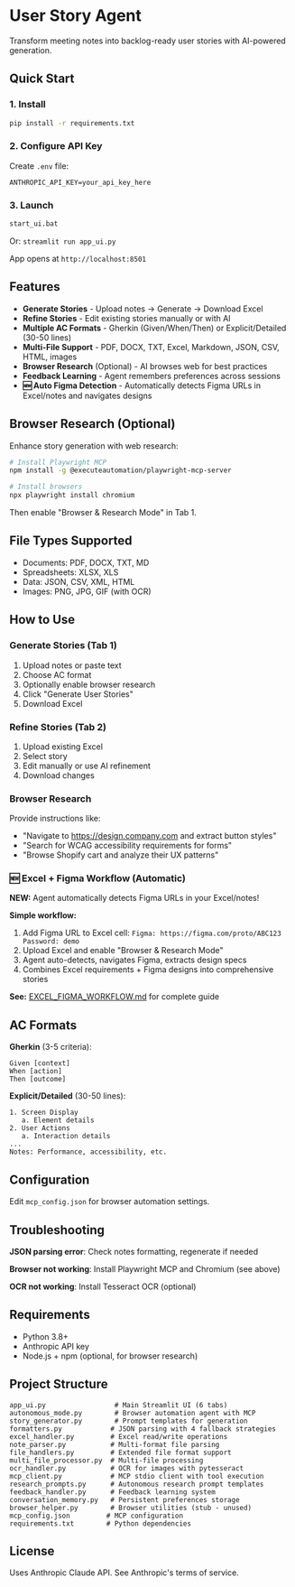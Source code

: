 # User Story Agent

Transform meeting notes into backlog-ready user stories with AI-powered generation.

## Quick Start

### 1. Install
```bash
pip install -r requirements.txt
```

### 2. Configure API Key
Create `.env` file:
```
ANTHROPIC_API_KEY=your_api_key_here
```

### 3. Launch
```bash
start_ui.bat
```
Or: `streamlit run app_ui.py`

App opens at `http://localhost:8501`

## Features

- **Generate Stories** - Upload notes → Generate → Download Excel
- **Refine Stories** - Edit existing stories manually or with AI
- **Multiple AC Formats** - Gherkin (Given/When/Then) or Explicit/Detailed (30-50 lines)
- **Multi-File Support** - PDF, DOCX, TXT, Excel, Markdown, JSON, CSV, HTML, images
- **Browser Research** (Optional) - AI browses web for best practices
- **Feedback Learning** - Agent remembers preferences across sessions
- **🆕 Auto Figma Detection** - Automatically detects Figma URLs in Excel/notes and navigates designs

## Browser Research (Optional)

Enhance story generation with web research:

```bash
# Install Playwright MCP
npm install -g @executeautomation/playwright-mcp-server

# Install browsers
npx playwright install chromium
```

Then enable "Browser & Research Mode" in Tab 1.

## File Types Supported

- Documents: PDF, DOCX, TXT, MD
- Spreadsheets: XLSX, XLS
- Data: JSON, CSV, XML, HTML
- Images: PNG, JPG, GIF (with OCR)

## How to Use

### Generate Stories (Tab 1)
1. Upload notes or paste text
2. Choose AC format
3. Optionally enable browser research
4. Click "Generate User Stories"
5. Download Excel

### Refine Stories (Tab 2)
1. Upload existing Excel
2. Select story
3. Edit manually or use AI refinement
4. Download changes

### Browser Research
Provide instructions like:
- "Navigate to https://design.company.com and extract button styles"
- "Search for WCAG accessibility requirements for forms"
- "Browse Shopify cart and analyze their UX patterns"

### 🆕 Excel + Figma Workflow (Automatic)
**NEW:** Agent automatically detects Figma URLs in your Excel/notes!

**Simple workflow:**
1. Add Figma URL to Excel cell: `Figma: https://figma.com/proto/ABC123 Password: demo`
2. Upload Excel and enable "Browser & Research Mode"
3. Agent auto-detects, navigates Figma, extracts design specs
4. Combines Excel requirements + Figma designs into comprehensive stories

**See:** [EXCEL_FIGMA_WORKFLOW.md](EXCEL_FIGMA_WORKFLOW.md) for complete guide

## AC Formats

**Gherkin** (3-5 criteria):
```
Given [context]
When [action]
Then [outcome]
```

**Explicit/Detailed** (30-50 lines):
```
1. Screen Display
   a. Element details
2. User Actions
   a. Interaction details
...
Notes: Performance, accessibility, etc.
```

## Configuration

Edit `mcp_config.json` for browser automation settings.

## Troubleshooting

**JSON parsing error**: Check notes formatting, regenerate if needed

**Browser not working**: Install Playwright MCP and Chromium (see above)

**OCR not working**: Install Tesseract OCR (optional)

## Requirements

- Python 3.8+
- Anthropic API key
- Node.js + npm (optional, for browser research)

## Project Structure

```
app_ui.py                 # Main Streamlit UI (6 tabs)
autonomous_mode.py        # Browser automation agent with MCP
story_generator.py        # Prompt templates for generation
formatters.py            # JSON parsing with 4 fallback strategies
excel_handler.py         # Excel read/write operations
note_parser.py           # Multi-format file parsing
file_handlers.py         # Extended file format support
multi_file_processor.py  # Multi-file processing
ocr_handler.py           # OCR for images with pytesseract
mcp_client.py            # MCP stdio client with tool execution
research_prompts.py      # Autonomous research prompt templates
feedback_handler.py      # Feedback learning system
conversation_memory.py   # Persistent preferences storage
browser_helper.py        # Browser utilities (stub - unused)
mcp_config.json         # MCP configuration
requirements.txt        # Python dependencies
```

## License

Uses Anthropic Claude API. See Anthropic's terms of service.
